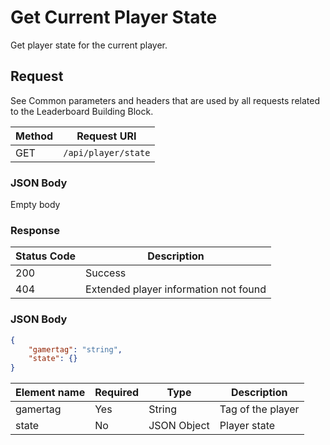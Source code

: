 # Get Current Player State

Get player state for the current player.

## Request

See Common parameters and headers that are used by all requests related to the Leaderboard Building Block.

Method  | Request URI
------- | -----------
GET     | `/api/player/state`

### JSON Body

Empty body

### Response

| Status Code | Description |
|-------------|-------------|
|200|Success|
|404|Extended player information not found|

### JSON Body

```json
{
    "gamertag": "string",
    "state": {}
}

```

Element name        | Required  | Type       | Description
------------------- | --------- | ---------  | -----------
gamertag            | Yes       | String     | Tag of the player
state               | No        | JSON Object     | Player state
